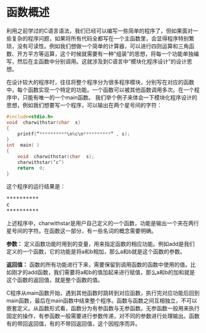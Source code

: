 # 函数概述
利用之前学过的C语言语法，我们已经可以编写一些简单的程序了，但如果面对一些复杂的程序问题，如果将所有代码全都写在一个主函数里，会显得程序特别繁琐，没有可读性。例如我们想做一个简单的计算器，可以进行四则运算和三角函数、开方平方等运算，这个时候就需要有一种“组装”的思想，将每一个功能单独编写，然后在主函数中分别调用。这就涉及到C语言中“模块化程序设计”的设计思想。

在设计较大的程序时，往往将整个程序分为很多程序模块，分别写在对应的函数中，每个函数实现一个特定的功能。一个函数可以被其他函数调用多次。在一个程序中，只能有唯一的一个main函数。
我们举个例子来体会一下模块化程序设计的思想，例如我们想要写一个程序，可以输出在两个星号间的字符：

```c
#include<stdio.h>
void  charwithstar(char  s)
{
    printf(“**********\n%c\n**********” , s);
}
int  main( )
{
    void  charwithstar(char  s);
    charwithstar(‘c’)
    return  0;
}
```
这个程序的运行结果是：
<pre>
**********
c
**********
</pre>

上述程序中，charwithstar是用户自己定义的一个函数，功能是输出一个夹在两行星号间的字符。在函数这一部分，有一些名词的概念需要明确。

**参数：** 定义函数功能时用到的变量，用来指定函数的相应功能。例如add是我们定义的一个函数，它的功能是将a和b相加，那么a和b就是这个函数的参数。

**返回值：** 函数的所有功能进行下来，需要保留到调用函数的函数中使用的值。比如刚才的add函数，我们需要将a和b的值加起来进行赋值，那么a和b的加和就是这个函数的返回值，就是整个函数的值。

C程序从main函数开始，遇到其他函数时跳转到对应函数，执行完对应功能后回到main函数，最后在main函数中结束整个程序。函数与函数之间互相独立，不可以嵌套定义。从函数形式看，函数分为有参函数与无参函数。无参函数一般用来执行固定的操作，有参函数一般需要进行参数传递，对不同的参数进行处理输出。函数有的带回返回值，有的不带回返回值，这个因程序而异。